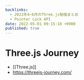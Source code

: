 ```yaml
---
backlinks:
  - 2022年4~6月のThree.js勉強まとめ
  - Pointer Lock API
date: 2022-05-01 09:15:10 +0900
published: true
---
```


# Three.js Journey

- [[Three.js]]
- https://threejs-journey.com/
